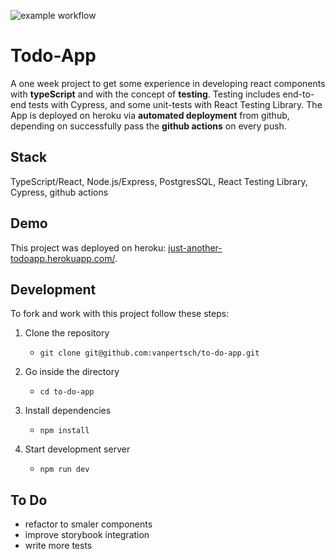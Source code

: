 ![example workflow](https://github.com/vanessa-at-spiced/to-do-app/actions/workflows/github_actions.yml/badge.svg)


#  Todo-App
A one week project to get some experience in developing react components with **typeScript** and with the concept of **testing**. Testing includes end-to-end tests with Cypress, and some unit-tests with React Testing Library. 
The App is deployed on heroku via **automated deployment** from github, depending on successfully pass the **github actions** on every push.

## Stack

TypeScript/React, Node.js/Express, PostgresSQL, React Testing Library, Cypress, github actions


## Demo

This project was deployed on heroku: [just-another-todoapp.herokuapp.com/](https://just-another-todoapp.herokuapp.com/).

## Development

To fork and work with this project follow these steps:

1. Clone the repository

   -  `git clone git@github.com:vanpertsch/to-do-app.git`

2. Go inside the directory

   -   `cd to-do-app`

3. Install dependencies

   -   `npm install`

4. Start development server

    -   `npm run dev`


## To Do
   - refactor to smaler components
   - improve storybook integration
   - write more tests

